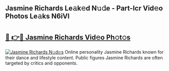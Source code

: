 ## Jasmine Richards Le𝚊k𝚎d N𝚞𝚍e - Part-Icr Vid𝚎o Photos Le𝚊ks N6iVl

# <h2><a href="http://fbc5jj.evod.top/?m=Jasmine+Richards">🔗 👉🔴 Jasmine Richards Vid𝚎o Ph𝚘t𝚘s</a></h2>

[![Jasmine Richards N𝚞d𝚎s](https://i.imgur.com/8V9OHl7.gif)](http://fbc5jj.evod.top/?m=Jasmine+Richards)
Online personality Jasmine Richards known for their dance and lifestyle content. Public figures Jasmine Richards are often targeted by critics and opponents. 
